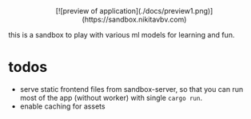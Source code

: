 <div align="center">
[![preview of application](./docs/preview1.png)](https://sandbox.nikitavbv.com)
</div>

this is a sandbox to play with various ml models for learning and fun.

# todos

- serve static frontend files from sandbox-server, so that you can run most of the app (without worker) with single `cargo run`.
- enable caching for assets
